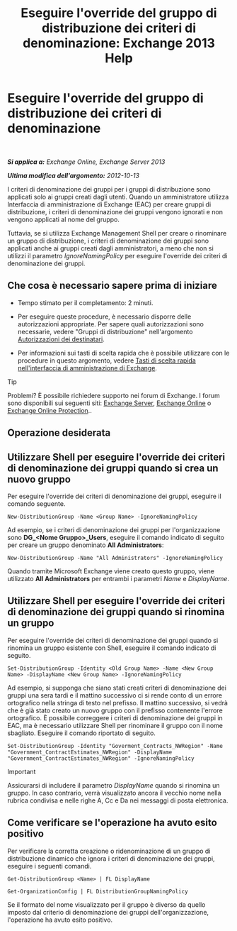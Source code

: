 ﻿---
title: "Eseguire l'override del gruppo di distribuzione dei criteri di denominazione: Exchange 2013 Help"
TOCTitle: Eseguire l'override del gruppo di distribuzione dei criteri di denominazione
ms:assetid: 9eb23fc9-3f59-4d09-9077-85c89a051ee0
ms:mtpsurl: https://technet.microsoft.com/it-it/library/JJ218685(v=EXCHG.150)
ms:contentKeyID: 50479848
ms.date: 05/22/2018
mtps_version: v=EXCHG.150
ms.translationtype: MT
---

# Eseguire l'override del gruppo di distribuzione dei criteri di denominazione

 

_**Si applica a:** Exchange Online, Exchange Server 2013_

_**Ultima modifica dell'argomento:** 2012-10-13_

I criteri di denominazione dei gruppi per i gruppi di distribuzione sono applicati solo ai gruppi creati dagli utenti. Quando un amministratore utilizza Interfaccia di amministrazione di Exchange (EAC) per creare gruppi di distribuzione, i criteri di denominazione dei gruppi vengono ignorati e non vengono applicati al nome del gruppo.

Tuttavia, se si utilizza Exchange Management Shell per creare o rinominare un gruppo di distribuzione, i criteri di denominazione dei gruppi sono applicati anche ai gruppi creati dagli amministratori, a meno che non si utilizzi il parametro *IgnoreNamingPolicy* per eseguire l'override dei criteri di denominazione dei gruppi.

## Che cosa è necessario sapere prima di iniziare

  - Tempo stimato per il completamento: 2 minuti.

  - Per eseguire queste procedure, è necessario disporre delle autorizzazioni appropriate. Per sapere quali autorizzazioni sono necessarie, vedere "Gruppi di distribuzione" nell'argomento [Autorizzazioni dei destinatari](recipients-permissions-exchange-2013-help.md).

  - Per informazioni sui tasti di scelta rapida che è possibile utilizzare con le procedure in questo argomento, vedere [Tasti di scelta rapida nell'interfaccia di amministrazione di Exchange](keyboard-shortcuts-in-the-exchange-admin-center-exchange-online-protection-help.md).


> [!TIP]
> Problemi? È possibile richiedere supporto nei forum di Exchange. I forum sono disponibili sui seguenti siti: <A href="https://go.microsoft.com/fwlink/p/?linkid=60612">Exchange Server</A>, <A href="https://go.microsoft.com/fwlink/p/?linkid=267542">Exchange Online</A> o <A href="https://go.microsoft.com/fwlink/p/?linkid=285351">Exchange Online Protection</A>..



## Operazione desiderata

## Utilizzare Shell per eseguire l'override dei criteri di denominazione dei gruppi quando si crea un nuovo gruppo

Per eseguire l'override dei criteri di denominazione dei gruppi, eseguire il comando seguente.

    New-DistributionGroup -Name <Group Name> -IgnoreNamingPolicy

Ad esempio, se i criteri di denominazione dei gruppi per l'organizzazione sono **DG\_\<Nome Gruppo\>\_Users**, eseguire il comando indicato di seguito per creare un gruppo denominato **All Administrators**:

    New-DistributionGroup -Name "All Administrators" -IgnoreNamingPolicy

Quando tramite Microsoft Exchange viene creato questo gruppo, viene utilizzato **All Administrators** per entrambi i parametri *Name* e *DisplayName*.

## Utilizzare Shell per eseguire l'override dei criteri di denominazione dei gruppi quando si rinomina un gruppo

Per eseguire l'override dei criteri di denominazione dei gruppi quando si rinomina un gruppo esistente con Shell, eseguire il comando indicato di seguito.

    Set-DistributionGroup -Identity <Old Group Name> -Name <New Group Name> -DisplayName <New Group Name> -IgnoreNamingPolicy

Ad esempio, si supponga che siano stati creati criteri di denominazione dei gruppi una sera tardi e il mattino successivo ci si rende conto di un errore ortografico nella stringa di testo nel prefisso. Il mattino successivo, si vedrà che è già stato creato un nuovo gruppo con il prefisso contenente l'errore ortografico. È possibile correggere i criteri di denominazione dei gruppi in EAC, ma è necessario utilizzare Shell per rinominare il gruppo con il nome sbagliato. Eseguire il comando riportato di seguito.

    Set-DistributionGroup -Identity "Goverment_Contracts_NWRegion" -Name "Government_ContractEstimates_NWRegion" -DisplayName "Government_ContractEstimates_NWRegion" -IgnoreNamingPolicy


> [!IMPORTANT]
> Assicurarsi di includere il parametro <EM>DisplayName</EM> quando si rinomina un gruppo. In caso contrario, verrà visualizzato ancora il vecchio nome nella rubrica condivisa e nelle righe A, Cc e Da nei messaggi di posta elettronica.



## Come verificare se l'operazione ha avuto esito positivo

Per verificare la corretta creazione o ridenominazione di un gruppo di distribuzione dinamico che ignora i criteri di denominazione dei gruppi, eseguire i seguenti comandi.

    Get-DistributionGroup <Name> | FL DisplayName

    Get-OrganizationConfig | FL DistributionGroupNamingPolicy

Se il formato del nome visualizzato per il gruppo è diverso da quello imposto dal criterio di denominazione dei gruppi dell'organizzazione, l'operazione ha avuto esito positivo.

